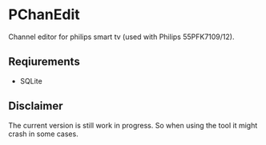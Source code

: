 # PChanEdit
Channel editor for philips smart tv (used with Philips 55PFK7109/12).

## Reqiurements 
- SQLite

## Disclaimer
The current version is still work in progress. So when using the tool it might crash in some cases.
